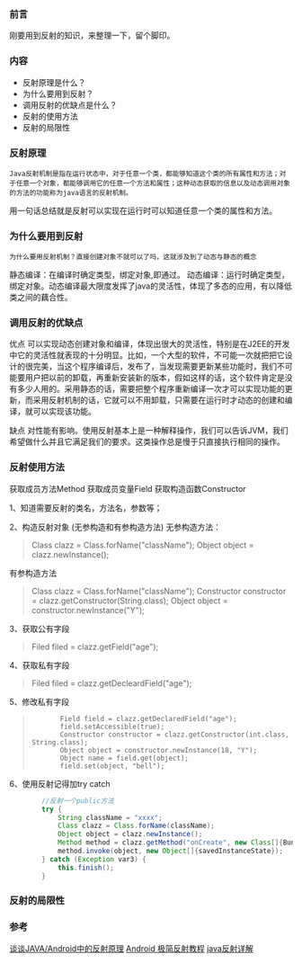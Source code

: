 ### 前言
刚要用到反射的知识，来整理一下，留个脚印。

### 内容
* 反射原理是什么？
* 为什么要用到反射？
* 调用反射的优缺点是什么？
* 反射的使用方法
* 反射的局限性


### 反射原理
    Java反射机制是指在运行状态中，对于任意一个类，都能够知道这个类的所有属性和方法；对于任意一个对象，都能够调用它的任意一个方法和属性；这种动态获取的信息以及动态调用对象的方法的功能称为java语言的反射机制。
用一句话总结就是反射可以实现在运行时可以知道任意一个类的属性和方法。

### 为什么要用到反射
    为什么要用反射机制？直接创建对象不就可以了吗，这就涉及到了动态与静态的概念

静态编译：在编译时确定类型，绑定对象,即通过。
动态编译：运行时确定类型，绑定对象。动态编译最大限度发挥了java的灵活性，体现了多态的应用，有以降低类之间的藕合性。

### 调用反射的优缺点
优点
可以实现动态创建对象和编译，体现出很大的灵活性，特别是在J2EE的开发中它的灵活性就表现的十分明显。比如，一个大型的软件，不可能一次就把把它设计的很完美，当这个程序编译后，发布了，当发现需要更新某些功能时，我们不可能要用户把以前的卸载，再重新安装新的版本，假如这样的话，这个软件肯定是没有多少人用的。采用静态的话，需要把整个程序重新编译一次才可以实现功能的更新，而采用反射机制的话，它就可以不用卸载，只需要在运行时才动态的创建和编译，就可以实现该功能。

缺点
对性能有影响。使用反射基本上是一种解释操作，我们可以告诉JVM，我们希望做什么并且它满足我们的要求。这类操作总是慢于只直接执行相同的操作。

### 反射使用方法

获取成员方法Method
获取成员变量Field
获取构造函数Constructor

1、知道需要反射的类名，方法名，参数等；

2、构造反射对象 (无参构造和有参构造方法)
无参构造方法：
> Class clazz = Class.forName("className");
> Object object = clazz.newInstance();

有参构造方法
> Class clazz = Class.forName("className");
> Constructor constructor = clazz.getConstructor(String.class);
> Object object = constructor.newInstance("Y");

3、获取公有字段
> Filed filed = clazz.getField("age");

4、获取私有字段
> Filed filed = clazz.getDecleardField("age");

5、修改私有字段
>            Field field = clazz.getDeclaredField("age");
>            field.setAccessible(true);
>            Constructor constructor = clazz.getConstructor(int.class, String.class);
>            Object object = constructor.newInstance(18, "Y");
>            Object name = field.get(object);
>            field.set(object, "bell");

6、使用反射记得加try catch

```java
        //反射一个public方法
        try {
            String className = "xxxx";
            Class clazz = Class.forName(className);
            Object object = clazz.newInstance();
            Method method = clazz.getMethod("onCreate", new Class[]{Bundle.class});
            method.invoke(object, new Object[]{savedInstanceState});
        } catch (Exception var3) {
            this.finish();
        }

```

### 反射的局限性

### 参考
[谈谈JAVA/Android中的反射原理](http://www.jianshu.com/p/6abb938263fc)
[Android 极简反射教程](http://www.jianshu.com/p/4ef846c0b10d)
[java反射详解](http://www.cnblogs.com/rollenholt/archive/2011/09/02/2163758.html)